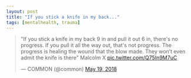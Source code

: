 ```yaml
---
layout: post
title: "If you stick a knife in my back..."
tags: [mentalhealth, trauma]
---
```



<blockquote class="twitter-tweet"><p lang="en" dir="ltr">&quot;If you stick a knife in my back 9 in and pull it out 6 in, there&#39;s no progress. If you pull it all the way out, that&#39;s not progress. The progress is healing the wound that the blow made. They won’t even admit the knife is there&quot; Malcolm X <a href="https://t.co/Q75In9M7uC">pic.twitter.com/Q75In9M7uC</a></p>&mdash; COMMON (@common) <a href="https://twitter.com/common/status/997879151313879042?ref_src=twsrc%5Etfw">May 19, 2018</a></blockquote> <script async src="https://platform.twitter.com/widgets.js" charset="utf-8"></script>
